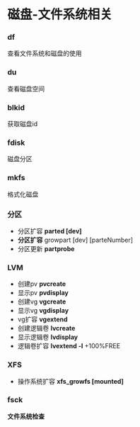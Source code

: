 # 磁盘-文件系统相关



### df&#x20;

查看文件系统和磁盘的使用

### du&#x20;

查看磁盘空间

### blkid

获取磁盘id

### fdisk

磁盘分区

### mkfs

格式化磁盘

### 分区

* 分区扩容 **parted \[dev]**
* **分区扩容** growpart \[dev] \[parteNumber]
* 分区更新 **partprobe**

### LVM

* 创建pv  **pvcreate**&#x20;
* 显示pv **pvdisplay**
* 创建vg **vgcreate**
* 显示vg **vgdisplay**
* vg扩容 **vgextend**
* 创建逻辑卷 **lvcreate**
* 显示逻辑卷 **lvdisplay**
* 逻辑卷扩容 **lvextend -l** +100%FREE

### XFS

* 操作系统扩容  **xfs\_growfs \[mounted]**

### **fsck**

**文件系统检查**
